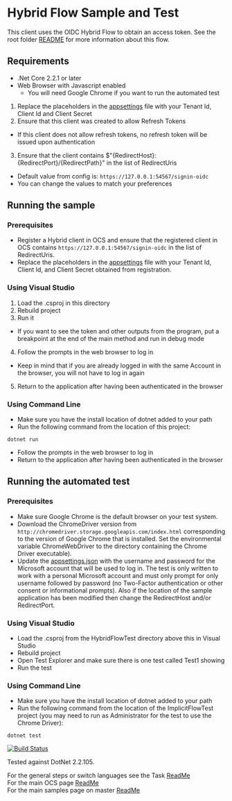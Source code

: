 # Hybrid Flow Sample and Test

This client uses the OIDC Hybrid Flow to obtain an access token. See the root folder [README](../../../README.md) for more information about this flow.

## Requirements

- .Net Core 2.2.1 or later
- Web Browser with Javascript enabled
  - You will need Google Chrome if you want to run the automated test
  
1. Replace the placeholders in the [appsettings](./appsettings.json) file with your Tenant Id, Client Id and Client Secret
2. Ensure that this client was created to allow Refresh Tokens
  - If this client does not allow refresh tokens, no refresh token will be issued upon authentication
3. Ensure that the client contains $"{RedirectHost}:{RedirectPort}/{RedirectPath}" in the list of RedirectUris
  - Default value from config is: `https://127.0.0.1:54567/signin-oidc`
  - You can change the values to match your preferences
  

## Running the sample

### Prerequisites

- Register a Hybrid client in OCS and ensure that the registered client in OCS contains `https://127.0.0.1:54567/signin-oidc` in the list of RedirectUris.
- Replace the placeholders in the [appsettings](./appsettings.json)  file with your Tenant Id, Client Id, and Client Secret obtained from registration.

### Using Visual Studio

1. Load the .csproj in this directory
2. Rebuild project
3. Run it
  - If you want to see the token and other outputs from the program, put a breakpoint at the end of the main method and run in debug mode
4. Follow the prompts in the web browser to log in
  - Keep in mind that if you are already logged in with the same Account in the browser, you will not have to log in again
5. Return to the application after having been authenticated in the browser

### Using Command Line

- Make sure you have the install location of dotnet added to your path
- Run the following command from the location of this project:

```shell
dotnet run
```

- Follow the prompts in the web browser to log in
- Return to the application after having been authenticated in the browser

## Running the automated test

### Prerequisites
- Make sure Google Chrome is the default browser on your test system.
- Download the ChromeDriver version from `http://chromedriver.storage.googleapis.com/index.html` corresponding to the version of Google Chrome that is installed. Set the environmental variable ChromeWebDriver to the directory containing the Chrome Driver executable).
- Update the [appsettings.json](../HybridFlowTest/appsettings.json) with the username and password for the Microsoft account that will be used to log in. The test is only written to work with a personal Microsoft account and must only prompt for only username followed by password (no Two-Factor authentication or other consent or informational prompts). Also if the location of the sample application has been modified then change the RedirectHost and/or RedirectPort.


### Using Visual Studio 
 
- Load the .csproj from the HybridFlowTest directory above this in Visual Studio
- Rebuild project
- Open Test Explorer and make sure there is one test called Test1 showing
- Run the test

### Using Command Line

- Make sure you have the install location of dotnet added to your path
- Run the following command from the location of the ImplicitFlowTest project (you may need to run as Administrator for the test to use the Chrome Driver):

```shell
dotnet test
```


[![Build Status](https://osisoft.visualstudio.com/Engineering%20Incubation/_apis/build/status/All_Test/Auth_Hybrid_DotNet?branchName=master)](https://osisoft.visualstudio.com/Engineering%20Incubation/_build/latest?definitionId=4918&branchName=master)

Tested against DotNet 2.2.105.


For the general steps or switch languages see the Task  [ReadMe](../../../)<br />
For the main OCS page [ReadMe](https://github.com/osisoft/OSI-Samples--OCS)<br />
For the main samples page on master [ReadMe](https://github.com/osisoft/OSI-Samples)
